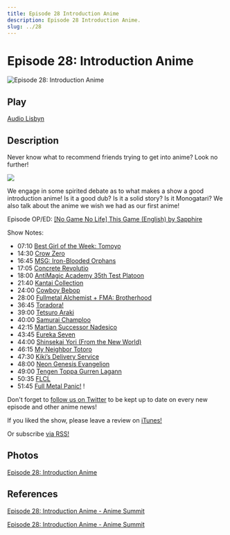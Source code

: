 ```yaml
---
title: Episode 28 Introduction Anime
description: Episode 28 Introduction Anime.
slug: ../28
---
```


# Episode 28: Introduction Anime

![Episode 28: Introduction Anime](https://i.imgur.com/5LjjHKu.png)

## Play

[Audio Lisbyn](http://traffic.libsyn.com/ranime/final_28_mixdown.mp3)

## Description

Never know what to recommend friends trying to get into anime? Look no further!

[![](https://i.imgur.com/EPnQc1R.png)](http://traffic.libsyn.com/ranime/final_28_mixdown.mp3)

We engage in some spirited debate as to what makes a show a good introduction anime! Is it a good dub? Is it a solid story? Is it Monogatari? We also talk about the anime we wish we had as our first anime!

Episode OP/ED: [[No Game No Life] This Game (English) by Sapphire](https://www.youtube.com/watch?v=esYbuerfphE)

Show Notes:

*   07:10 [Best Girl of the Week: Tomoyo](http://myanimelist.net/character/4603/Tomoyo_Sakagami)
*   14:30 [Crow Zero](https://en.wikipedia.org/wiki/Crows_Zero)
*   16:45 [MSG: Iron-Blooded Orphans](http://myanimelist.net/anime/31251/Mobile_Suit_Gundam:_Iron-Blooded_Orphans)
*   17:05 [Concrete Revolutio](http://myanimelist.net/anime/31147/Concrete_Revolutio:_Choujin_Gensou)
*   18:00 [AntiMagic Academy 35th Test Platoon](http://myanimelist.net/anime/24133/Taimadou_Gakuen_35_Shiken_Shoutai?q=35t)
*   21:40 [Kantai Collection](http://myanimelist.net/anime/21511/Kantai_Collection:_KanColle?q=kantai%20colle)
*   24:00 [Cowboy Bebop](http://myanimelist.net/anime/1/Cowboy_Bebop)
*   28:00 [Fullmetal Alchemist + FMA: Brotherhood](http://myanimelist.net/anime/121/Fullmetal_Alchemist)
*   36:45 [Toradora!](http://myanimelist.net/anime/4224/Toradora)
*   39:00 [Tetsuro Araki](http://myanimelist.net/people/5088/Tetsurou_Araki?q=tetsuro%20)
*   40:00 [Samurai Champloo](http://myanimelist.net/anime/205/Samurai_Champloo)
*   42:15 [Martian Successor Nadesico](http://myanimelist.net/anime/218/Kidou_Senkan_Nadesico)
*   43:45 [Eureka Seven](http://myanimelist.net/anime/237/Eureka_Seven)
*   44:00 [Shinsekai Yori (From the New World)](http://myanimelist.net/anime/13125/Shinsekai_yori)
*   46:15 [My Neighbor Totoro](http://myanimelist.net/anime/523/Tonari_no_Totoro)
*   47:30 [Kiki’s Delivery Service](http://myanimelist.net/anime/512/Majo_no_Takkyuubin?q=kki%27s%20delivery%20)
*   48:00 [Neon Genesis Evangelion](http://myanimelist.net/anime/30/Neon_Genesis_Evangelion)
*   49:00 [Tengen Toppa Gurren Lagann](http://myanimelist.net/anime/2001/Tengen_Toppa_Gurren_Lagann?q=gurren%20l)
*   50:35 [FLCL](http://myanimelist.net/anime/227/FLCL)
*   51:45 [Full Metal Panic!](http://myanimelist.net/anime/71/Full_Metal_Panic) !

Don't forget to [follow us on Twitter](https://twitter.com/AnimeSummit) to be kept up to date on every new episode and other anime news!

If you liked the show, please leave a review on [iTunes!](https://itunes.apple.com/us/podcast/anime-summit/id1018790874)

Or subscribe [via RSS!](http://ranime.libsyn.com/rss)

## Photos

[Episode 28: Introduction Anime](https://i.imgur.com/5LjjHKu.png)

## References

[Episode 28: Introduction Anime - Anime Summit](https://web.archive.org/web/20160503033921/http://animesummit.net/episode-28-introduction-anime)

[Episode 28: Introduction Anime - Anime Summit](http://animesummit.net/episode-28-introduction-anime)